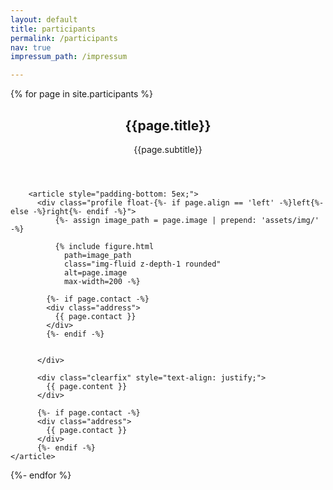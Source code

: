 ```yaml
---
layout: default
title: participants
permalink: /participants
nav: true
impressum_path: /impressum

---
```


{% for page in site.participants %}
  <div class="post">
        <header class="post-header">
          <h2 class="post-title">{{page.title}}</h2>
		  <p>{{page.subtitle}}</p>
        </header>



        <article style="padding-bottom: 5ex;">
          <div class="profile float-{%- if page.align == 'left' -%}left{%- else -%}right{%- endif -%}">
              {%- assign image_path = page.image | prepend: 'assets/img/' -%}

              {% include figure.html
                path=image_path
                class="img-fluid z-depth-1 rounded"
                alt=page.image
                max-width=200 -%}

            {%- if page.contact -%}
            <div class="address">
              {{ page.contact }}
            </div>
            {%- endif -%}


          </div>

          <div class="clearfix" style="text-align: justify;">
            {{ page.content }}
          </div>

          {%- if page.contact -%}
          <div class="address">
            {{ page.contact }}
          </div>
          {%- endif -%}
	</article>
</div>
{%- endfor %}
